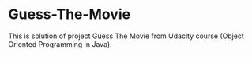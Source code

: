# Guess-The-Movie
This is solution of project Guess The Movie from Udacity course (Object Oriented Programming in Java).
